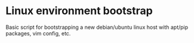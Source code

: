 Linux environment bootstrap
===========================

Basic script for bootstrapping a new debian/ubuntu linux host with apt/pip packages,
vim config, etc.

